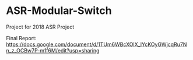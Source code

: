 # ASR-Modular-Switch
Project for 2018 ASR Project

Final Report:
https://docs.google.com/document/d/1TUm6WBcXOlX_lYcKOyGWjcqRu7Nn_z_OCBw7P-m1f6M/edit?usp=sharing
